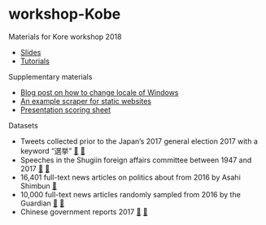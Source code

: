 # workshop-Kobe
Materials for Kore workshop 2018

- [Slides](https://rawgit.com/koheiw/workshop-Kobe/master/slides.html)
- [Tutorials](https://tutorials.quanteda.io/)

Supplementary materials

- [Blog post on how to change locale of Windows](https://koheiw.net/?p=490)
- [An example scraper for static websites](./scraper.R)
- [Presentation scoring sheet](https://docs.google.com/document/d/14Q5z5gSLVQmJvQKMolokjc40YlorTtQEE-WxuwyyLRw/edit?usp=sharing)

Datasets
- Tweets collected prior to the Japan’s 2017 general election 2017 with a keyword “選挙” [:page_facing_up:](https://docs.quanteda.io/articles/pkgdown/examples/japanese_twitter_ja.html) [:file_folder:](https://www.dropbox.com/s/co12wpj08pzqz71/data_corpus_election2017tweets.rds)
- Speeches in the Shugiin foreign affairs committee between 1947 and 2017 [:page_facing_up:](https://docs.quanteda.io/articles/pkgdown/examples/japanese_speech_ja.html) [:file_folder:](https://www.dropbox.com/s/e1tb76d57oqc79g/data_corpus_foreignaffairscommittee.rds)
- 16,401 full-text news articles on politics about from 2016 by Asahi Shimbun [:file_folder:](https://www.dropbox.com/s/6nxn0km3u3xvsub/data_corpus_asahi2016.rds)
- 10,000 full-text news articles randomly sampled from 2016 by the Guardian [:page_facing_up:](https://github.com/koheiw/LSS) [:file_folder:](https://www.dropbox.com/s/kfhdoifes7z7t6j/data_corpus_guardian2016-10k.rds)
- Chinese government reports 2017 [:page_facing_up:](https://docs.quanteda.io/articles/pkgdown/examples/chinese.html) [:file_folder:](https://www.dropbox.com/s/37ojd5knz1qeyul/data_corpus_chinesegovreport.rds)

